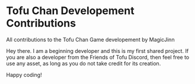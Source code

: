 # Tofu Chan Developement Contributions
 All contributions to the Tofu Chan Game developement by MagicJinn

Hey there. I am a beginning developer and this is my first shared project. If you are also a developer from the Friends of Tofu Discord, then feel free to use any asset, as long as you do not take credit for its creation.

Happy coding!